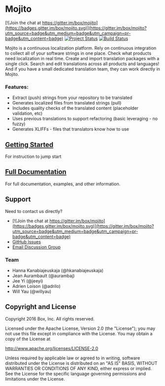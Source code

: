 Mojito 
====

[![Join the chat at https://gitter.im/box/mojito](https://badges.gitter.im/box/mojito.svg)](https://gitter.im/box/mojito?utm_source=badge&utm_medium=badge&utm_campaign=pr-badge&utm_content=badge)
[![Project Status](http://opensource.box.com/badges/active.svg)](http://opensource.box.com/badges)
[![Build Status](https://travis-ci.org/box/mojito.svg?branch=master)](https://travis-ci.org/box/mojito/branches)

Mojito is a continuous localization platform. Rely on continuous integration to collect all of your software strings in one place. Check what products need localization in real time. Create and import translation packages with a single click. Search and edit translations across all products and languages! And if you have a small dedicated translation team, they can work directly in Mojito.

### Features:
- Extract (push) strings from your repository to be translated
- Generates localized files from translated strings (pull)
- Includes quality checks of the translated content (placeholder validation, etc)
- Uses previous translations to support refactoring (basic leveraging - no fuzzy)
- Generates XLIFFs - files that translators know how to use

## [Getting Started](http://opensource.box.com/mojito/docs/guides/getting-started/)
For instruction to jump start

## [Full Documentation](http://opensource.box.com/mojito/docs/)
For full documentation, examples, and other information.

## Support

Need to contact us directly? 
- [![Join the chat at https://gitter.im/box/mojito](https://badges.gitter.im/box/mojito.svg)](https://gitter.im/box/mojito?utm_source=badge&utm_medium=badge&utm_campaign=pr-badge&utm_content=badge)
- [GitHub Issues](https://github.com/Box/Mojito/issues)
- [Email Discussion Group](mailto:mojito-global@googlegroups.com)

### Team
- Hanna Kanabiajeuskaja (@hkanabiajeuskaja)
- Jean Aurambault (@aurambaj)
- Jee Yi (@jeeyi)
- Adrien Loison (@adrilo)
- Will Yau (@willyau)

## Copyright and License

Copyright 2016 Box, Inc. All rights reserved.

Licensed under the Apache License, Version 2.0 (the "License");
you may not use this file except in compliance with the License.
You may obtain a copy of the License at

   http://www.apache.org/licenses/LICENSE-2.0

Unless required by applicable law or agreed to in writing, software
distributed under the License is distributed on an "AS IS" BASIS,
WITHOUT WARRANTIES OR CONDITIONS OF ANY KIND, either express or implied.
See the License for the specific language governing permissions and
limitations under the License.
